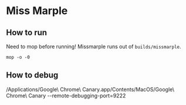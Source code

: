 Miss Marple
===========

## How to run
Need to mop before running! Missmarple runs out of `builds/missmarple`.

`mop -o -0`

## How to debug
/Applications/Google\ Chrome\ Canary.app/Contents/MacOS/Google\ Chrome\ Canary  --remote-debugging-port=9222


